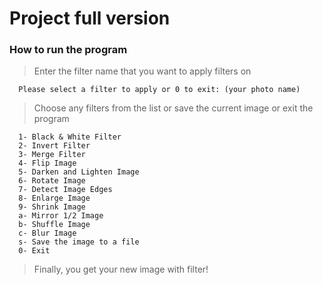 # Project full version

### How to run the program
> Enter the filter name that you want to apply filters on

```
  Please select a filter to apply or 0 to exit: (your photo name)
```

> Choose any filters from the list or save the current image or exit the program

```
  1- Black & White Filter
  2- Invert Filter
  3- Merge Filter
  4- Flip Image
  5- Darken and Lighten Image
  6- Rotate Image
  7- Detect Image Edges
  8- Enlarge Image
  9- Shrink Image
  a- Mirror 1/2 Image
  b- Shuffle Image
  c- Blur Image
  s- Save the image to a file
  0- Exit
```

> Finally, you get your new image with filter!
